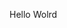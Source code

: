 Hello Wolrd






















































































































































































































































































































































































































































































































































































































































































































































































































































































































































































































































































































































































































































































































































































































































































































































































































































































































































































































































































































































































































































































































































































































































































































































































































































































































































































































































































































































































































































































































































































































































































































































































































































































































































































































































































































































































































































































































































































































































































































































































































































































































































